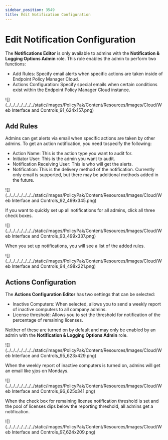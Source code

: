```yaml
---
sidebar_position: 3549
title: Edit Notification Configuration
---
```


# Edit Notification Configuration

The **Notifications Editor** is only available to admins with the **Notification & Logging Options Admin** role. This role enables the admin to perform two functions:

* Add Rules: Specify email alerts when specific actions are taken inside of Endpoint Policy Manager Cloud.
* Actions Configuration: Specify special emails when certain conditions exist within the Endpoint Policy Manager Cloud instance.

![](../../../../../../../static/images/PolicyPak/Content/Resources/Images/Cloud/Web Interface and Controls_91_624x157.png)

## Add Rules

Admins can get alerts via email when specific actions are taken by other admins. To get an action notification, you need tospecify the following:

* Action Name: This is the action type you want to audit for.
* Initiator User: This is the admin you want to audit.
* Notification Receiving User: This is who will get the alerts.
* Notification: This is the delivery method of the notification. Currently only email is supported, but there may be additional methods added in the future.

![](../../../../../../../static/images/PolicyPak/Content/Resources/Images/Cloud/Web Interface and Controls_92_499x345.png)

If you want to quickly set up all notifications for all admins, click all three check boxes.

![](../../../../../../../static/images/PolicyPak/Content/Resources/Images/Cloud/Web Interface and Controls_93_499x337.png)

When you set up notifications, you will see a list of the added rules.

![](../../../../../../../static/images/PolicyPak/Content/Resources/Images/Cloud/Web Interface and Controls_94_498x221.png)

## Actions Configuration

The **Actions Configuration Editor** has two settings that can be selected:

* Inactive Computers: When selected, allows you to send a weekly report of inactive computers to all company admins.
* License threshold: Allows you to set the threshold for notification of the percentage of remaining licenses.

Neither of these are turned on by default and may only be enabled by an admin with the **Notification & Logging Options Admin** role.

![](../../../../../../../static/images/PolicyPak/Content/Resources/Images/Cloud/Web Interface and Controls_95_623x429.png)

When the weekly report of inactive computers is turned on, admins will get an email like yjos on Mondays.

![](../../../../../../../static/images/PolicyPak/Content/Resources/Images/Cloud/Web Interface and Controls_96_625x341.png)

When the check box for remaining license notification threshold is set and the pool of licenses dips below the reporting threshold, all admins get a notification.

![](../../../../../../../static/images/PolicyPak/Content/Resources/Images/Cloud/Web Interface and Controls_97_624x209.png)